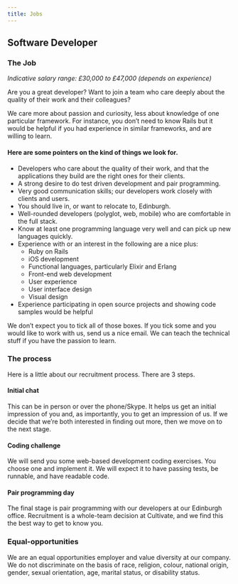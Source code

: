 ```yaml
---
title: Jobs
---
```


## Software Developer

### The Job

_Indicative salary range:  £30,000 to £47,000 (depends on experience)_

Are you a great developer? Want to join a team who care deeply about the quality of their work and their colleagues?

We care more about passion and curiosity, less about knowledge of one particular framework. For instance, you don’t need to know Rails but it would be helpful if you had experience in similar frameworks, and are willing to learn.

#### Here are some pointers on the kind of things we look for.

* Developers who care about the quality of their work, and that the applications they build are the right ones for their clients.
* A strong desire to do test driven development and pair programming.
* Very good communication skills; our developers work closely with clients and users.
* You should live in, or want to relocate to, Edinburgh.
* Well-rounded developers (polyglot, web, mobile) who are comfortable in the full stack.
* Know at least one programming language very well and can pick up new languages quickly.
* Experience with or an interest in the following are a nice plus:
    * Ruby on Rails
    * iOS development
    * Functional languages, particularly Elixir and Erlang
    * Front-end web development
    * User experience
    * User interface design
    * Visual design
* Experience participating in open source projects and showing code samples would be helpful

We don’t expect you to tick all of those boxes. If you tick some and you would like to work with us, send us a nice email. We can teach the technical stuff if you have the passion to learn.

### The process

Here is a little about our recruitment process. There are 3 steps.

#### Initial chat

This can be in person or over the phone/Skype. It helps us get an initial impression of you and, as importantly, you to get an impression of us. If we decide that we’re both interested in finding out more, then we move on to the next stage.

#### Coding challenge

We will send you some web-based development coding exercises. You choose one and implement it. We will expect it to have passing tests, be runnable, and have readable code.

#### Pair programming day

The final stage is pair programming with our developers at our Edinburgh office. Recruitment is a whole-team decision at Cultivate, and we find this the best way to get to know you.

### Equal-opportunities

We are an equal opportunities employer and value diversity at our company. We do not discriminate on the basis of race, religion, colour, national origin, gender, sexual orientation, age, marital status, or disability status.
